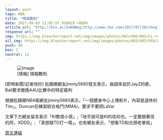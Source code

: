 ```yaml
---
layout: post
tags: NBA
title: "情報數則"
date: 2017-08-03 11:05:57.938019 +0800
article_url: "http://ble.ac/2uKGWeg;http://www.tmz.com/2017/07/28/shaqlavarballdisstrack;http://ble.ac/2uKpxSN;http://ble.ac/2uKONIO;http://ble.ac/2uKbFI9;http://ble.ac/2uKnyOf;http://ble.ac/2uKnv5f;http://ble.ac/2uKp6I6;http://ble.ac/2uKIlBy;http://ble.ac/2uKkSQT"
response_url: ""
img: https://img.bleacherreport.net/img/images/photos/003/686/005/hi-res-6d4b6de12451c1be04f88b218ba5ad9d_crop_exact.jpg?w=1200&h=1200&q=75
all_img: https://img.bleacherreport.net/img/images/photos/003/685/958/hi-res-2dd163eeda3eac2d8e5c955001b61aec_crop_exact.jpg?w=1200&h=1200&q=75;https://img.bleacherreport.net/img/images/photos/003/685/955/hi-res-176a5477618631178963b16e065d03dc_crop_exact.jpg?w=1200&h=1200&q=75;https://img.bleacherreport.net/img/images/photos/003/685/942/8e3dd8bf09cef967c4a65f172af0bbd0_crop_exact.png?w=1200&h=1200&q=75;https://img.bleacherreport.net/img/images/photos/003/686/004/hi-res-7c3f1cf8e552180cba9259804905059a_crop_exact.jpg?w=1200&h=1200&q=75;https://img.bleacherreport.net/img/images/photos/003/685/990/hi-res-4bde9ffd036a48ec35ce72ca2f7d79ce_crop_exact.jpg?w=1200&h=1200&q=75;https://img.bleacherreport.net/img/images/photos/003/685/983/hi-res-b03f6d9e2bd5519a2d892389c28dd040_crop_exact.jpg?w=1200&h=1200&q=75;https://img.bleacherreport.net/img/images/photos/003/677/047/hi-res-faba51538a83a070e50a04344c8acbdb_crop_exact.jpg?w=1200&h=1200&q=75;https://img.bleacherreport.net/img/images/photos/003/685/980/hi-res-49f319cd6bd25888531ebc0166a5db5a_crop_exact.jpg?w=1200&h=1200&q=75
push: 40
boo: 2
neutral: 11
---
```


<figure>
<img src="https://img.bleacherreport.net/img/images/photos/003/686/005/hi-res-6d4b6de12451c1be04f88b218ba5ad9d_crop_exact.jpg?w=1200&h=1200&q=75" alt="image">
<figcaption>
[情報] 情報數則
</figcaption>
</figure>



[即時新聞/記者快抄] 批踢踢網友jimmy5680發文表示，曲調來自於JayZ的歌，Ball要求撤換AAU比賽中的特定裁判

根據批踢踢NBA板網友jimmy5680表示，「一個健身中心上傳影片，內容是退休的Tim」。Duncan在練習綜合格鬥(MMA)，要求不要把LaVar

文章下方網友留言表示「KI教壞小孩」;「地平說可是KI的信仰也，一定要跟著信的阿，XDDD」; 「真想跟TD打一場」。也有網友表示，「想看TD和光頭老單挑」

<a href = "https://www.ptt.cc/bbs/NBA/M.1501285647.A.ECE.html">原文連結</a>

